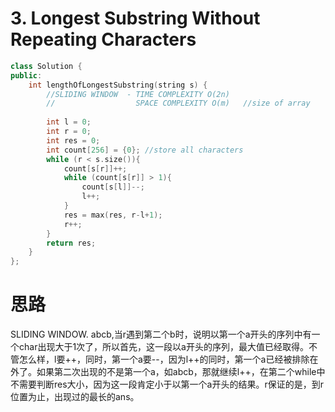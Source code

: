 #  3. Longest Substring Without Repeating Characters

```c++
class Solution {
public:
    int lengthOfLongestSubstring(string s) {
        //SLIDING WINDOW  - TIME COMPLEXITY O(2n)
        //                  SPACE COMPLEXITY O(m)   //size of array
        
        int l = 0;
        int r = 0;
        int res = 0;
        int count[256] = {0}; //store all characters
        while (r < s.size()){
            count[s[r]]++;
            while (count[s[r]] > 1){
                count[s[l]]--;
                l++;
            }
            res = max(res, r-l+1);
            r++;
        }
        return res;
    }
};
```

# 思路

SLIDING WINDOW. abcb,当r遇到第二个b时，说明以第一个a开头的序列中有一个char出现大于1次了，所以首先，这一段以a开头的序列，最大值已经取得。不管怎么样，l要++，同时，第一个a要--，因为l++的同时，第一个a已经被排除在外了。如果第二次出现的不是第一个a，如abcb，那就继续l++，在第二个while中不需要判断res大小，因为这一段肯定小于以第一个a开头的结果。r保证的是，到r位置为止，出现过的最长的ans。
